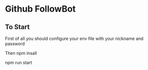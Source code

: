 # Github FollowBot

## To Start

First of all you should configure your env file with your nickname and password

Then npm insall

npm run start
